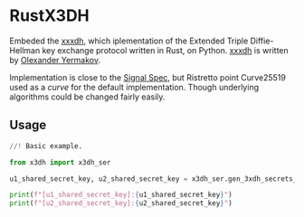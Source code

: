 # RustX3DH

Embeded the [xxxdh](https://github.com/alexyer/xxxdh/tree/master), which iplementation of the Extended Triple Diffie-Hellman key exchange protocol written in Rust, on Python. [xxxdh](https://github.com/alexyer/xxxdh/tree/master) is written by [Olexander Yermakov](https://github.com/alexyer).

Implementation is close to the [Signal Spec](https://signal.org/docs/specifications/x3dh/), but Ristretto point Curve25519 used as a *curve* for the default implementation. Though underlying algorithms could be changed fairly easily.

## Usage

```python
//! Basic example.

from x3dh import x3dh_ser

u1_shared_secret_key, u2_shared_secret_key = x3dh_ser.gen_3xdh_secrets_key_pairs()

print(f"[u1_shared_secret_key]:{u1_shared_secret_key}")
print(f"[u2_shared_secret_key]:{u2_shared_secret_key}")
```
